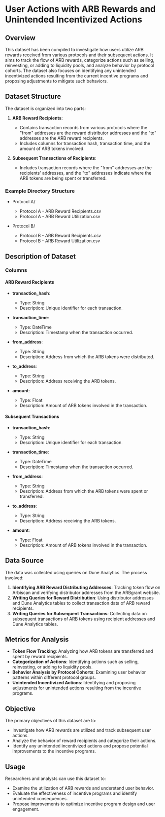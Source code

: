 # User Actions with ARB Rewards and Unintended Incentivized Actions

## Overview
This dataset has been compiled to investigate how users utilize ARB rewards received from various protocols and their subsequent actions. It aims to track the flow of ARB rewards, categorize actions such as selling, reinvesting, or adding to liquidity pools, and analyze behavior by protocol cohorts. The dataset also focuses on identifying any unintended incentivized actions resulting from the current incentive programs and proposing adjustments to mitigate such behaviors.

## Dataset Structure
The dataset is organized into two parts:

1. **ARB Reward Recipients**: 
   - Contains transaction records from various protocols where the "from" addresses are the reward distributor addresses and the "to" addresses are the ARB reward recipients.
   - Includes columns for transaction hash, transaction time, and the amount of ARB tokens involved.

2. **Subsequent Transactions of Recipients**: 
   - Includes transaction records where the "from" addresses are the recipients' addresses, and the "to" addresses indicate where the ARB tokens are being spent or transferred.

### Example Directory Structure

- Protocol A/
    - Protocol A - ARB Reward Recipients.csv
    - Protocol A - ARB Reward Utilization.csv

- Protocol B/
    - Protocol B - ARB Reward Recipients.csv
    - Protocol B - ARB Reward Utilization.csv

## Description of Dataset

### Columns

#### ARB Reward Recipients

- **transaction_hash**:
  - Type: String
  - Description: Unique identifier for each transaction.

- **transaction_time**:
  - Type: DateTime
  - Description: Timestamp when the transaction occurred.

- **from_address**:
  - Type: String
  - Description: Address from which the ARB tokens were distributed.

- **to_address**:
  - Type: String
  - Description: Address receiving the ARB tokens.

- **amount**:
  - Type: Float
  - Description: Amount of ARB tokens involved in the transaction.

#### Subsequent Transactions

- **transaction_hash**:
  - Type: String
  - Description: Unique identifier for each transaction.

- **transaction_time**:
  - Type: DateTime
  - Description: Timestamp when the transaction occurred.

- **from_address**:
  - Type: String
  - Description: Address from which the ARB tokens were spent or transferred.

- **to_address**:
  - Type: String
  - Description: Address receiving the ARB tokens.

- **amount**:
  - Type: Float
  - Description: Amount of ARB tokens involved in the transaction.

## Data Source
The data was collected using queries on Dune Analytics. The process involved:
1. **Identifying ARB Reward Distributing Addresses**: Tracking token flow on Arbiscan and verifying distributor addresses from the ARBgrant website.
2. **Writing Queries for Reward Distribution**: Using distributor addresses and Dune Analytics tables to collect transaction data of ARB reward recipients.
3. **Writing Queries for Subsequent Transactions**: Collecting data on subsequent transactions of ARB tokens using recipient addresses and Dune Analytics tables.

## Metrics for Analysis

- **Token Flow Tracking**: Analyzing how ARB tokens are transferred and spent by reward recipients.
- **Categorization of Actions**: Identifying actions such as selling, reinvesting, or adding to liquidity pools.
- **Behavior Analysis by Protocol Cohorts**: Examining user behavior patterns within different protocol groups.
- **Unintended Incentivized Actions**: Identifying and proposing adjustments for unintended actions resulting from the incentive programs.

## Objective
The primary objectives of this dataset are to:
- Investigate how ARB rewards are utilized and track subsequent user actions.
- Analyze the behavior of reward recipients and categorize their actions.
- Identify any unintended incentivized actions and propose potential improvements to the incentive programs.

## Usage
Researchers and analysts can use this dataset to:
- Examine the utilization of ARB rewards and understand user behavior.
- Evaluate the effectiveness of incentive programs and identify unintended consequences.
- Propose improvements to optimize incentive program design and user engagement.
